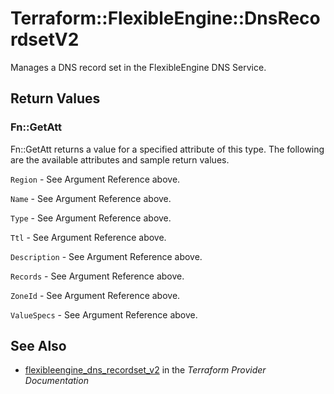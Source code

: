 # Terraform::FlexibleEngine::DnsRecordsetV2

Manages a DNS record set in the FlexibleEngine DNS Service.

## Return Values

### Fn::GetAtt

Fn::GetAtt returns a value for a specified attribute of this type. The following are the available attributes and sample return values.

`Region` - See Argument Reference above.

`Name` - See Argument Reference above.

`Type` - See Argument Reference above.

`Ttl` - See Argument Reference above.

`Description` - See Argument Reference above.

`Records` - See Argument Reference above.

`ZoneId` - See Argument Reference above.

`ValueSpecs` - See Argument Reference above.

## See Also

* [flexibleengine_dns_recordset_v2](https://www.terraform.io/docs/providers/flexibleengine/r/dns_recordset_v2.html) in the _Terraform Provider Documentation_